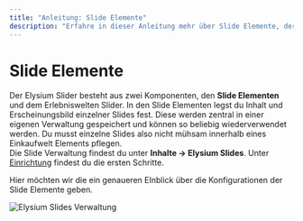 ```yaml
---
title: "Anleitung: Slide Elemente"
description: "Erfahre in dieser Anleitung mehr über Slide Elemente, deren Verwendung und Konfigurations-Möglichkeiten"
---
```


# Slide Elemente

Der Elysium Slider besteht aus zwei Komponenten, den **Slide Elementen** und dem Erlebniswelten Slider. In den Slide Elementen legst du Inhalt und Erscheinungsbild einzelner Slides fest. Diese werden zentral in einer eigenen Verwaltung gespeichert und können so beliebig wiederverwendet werden. Du musst einzelne Slides also nicht mühsam innerhalb eines Einkaufwelt Elements pflegen.  
Die Slide Verwaltung findest du unter **Inhalte -> Elysium Slides**. Unter [Einrichtung](/de/documentation/setup) findest du die ersten Schritte.  

Hier möchten wir die ein genaueren EInblick über die Konfigurationen der Slide Elemente geben.

<Image 
    src="/screenshots/de/admin-slides-listing-empty.png" 
    alt="Elysium Slides Verwaltung" />